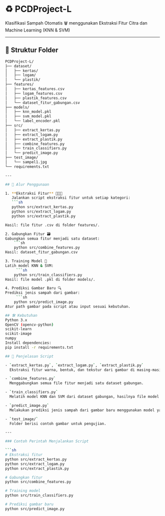 # ♻️ PCDProject-L

Klasifikasi Sampah Otomatis 🗑️ menggunakan Ekstraksi Fitur Citra dan Machine Learning (KNN & SVM)

---

## 📁 Struktur Folder

```bash
PCDProject-L/
├── dataset/
│   ├── kertas/
│   ├── logam/
│   └── plastik/
├── features/
│   ├── kertas_features.csv
│   ├── logam_features.csv
│   ├── plastik_features.csv
│   └── dataset_fitur_gabungan.csv
├── models/
│   ├── knn_model.pkl
│   ├── svm_model.pkl
│   └── label_encoder.pkl
├── src/
│   ├── extract_kertas.py
│   ├── extract_logam.py
│   ├── extract_plastik.py
│   ├── combine_features.py
│   ├── train_classifiers.py
│   └── predict_image.py
├── test_image/
│   └── sampel1.jpg
└── requirements.txt

---

## 🚀 Alur Penggunaan

1. **Ekstraksi Fitur** 🎨🔺🧩  
   Jalankan script ekstraksi fitur untuk setiap kategori:
   ```sh
   python src/extract_kertas.py
   python src/extract_logam.py
   python src/extract_plastik.py

Hasil: file fitur .csv di folder features/.

2. Gabungkan Fitur 🗃️
Gabungkan semua fitur menjadi satu dataset:
    ```sh
    python src/combine_features.py
Hasil: dataset_fitur_gabungan.csv

3. Training Model 🤖
Latih model KNN & SVM:
     ```sh
    python src/train_classifiers.py
Hasil: file model .pkl di folder models/.

4. Prediksi Gambar Baru 🔍
Prediksi jenis sampah dari gambar:
     ```sh
    python src/predict_image.py
Atur path gambar pada script atau input sesuai kebutuhan.

## 🛠️ Kebutuhan
Python 3.x
OpenCV (opencv-python)
scikit-learn
scikit-image
numpy
Install dependencies:
pip install -r requirements.txt

## 📜 Penjelasan Script

- `extract_kertas.py`, `extract_logam.py`, `extract_plastik.py`  
  Ekstraksi fitur warna, bentuk, dan tekstur dari gambar di masing-masing folder dataset.

- `combine_features.py`  
  Menggabungkan semua file fitur menjadi satu dataset gabungan.

- `train_classifiers.py`  
  Melatih model KNN dan SVM dari dataset gabungan, hasilnya file model `.pkl` di folder `models/`.

- `predict_image.py`  
  Melakukan prediksi jenis sampah dari gambar baru menggunakan model yang sudah dilatih.

- `test_image/`  
  Folder berisi contoh gambar untuk pengujian.

---

### Contoh Perintah Menjalankan Script

```sh
# Ekstraksi fitur
python src/extract_kertas.py
python src/extract_logam.py
python src/extract_plastik.py

# Gabungkan fitur
python src/combine_features.py

# Training model
python src/train_classifiers.py

# Prediksi gambar baru
python src/predict_image.py
